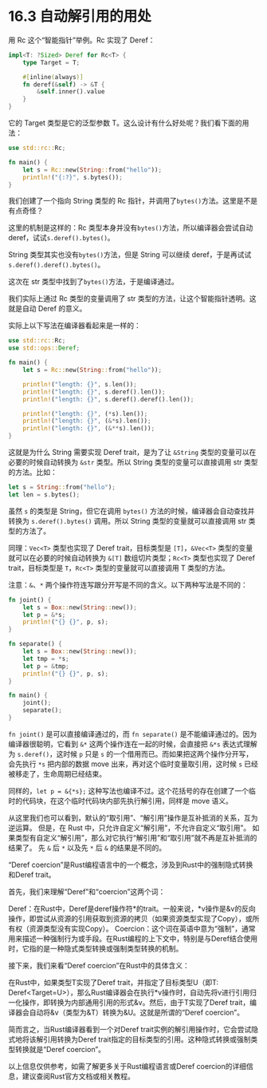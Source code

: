 # 16.3 自动解引用的用处

用 Rc 这个“智能指针”举例。Rc 实现了 Deref：

```rust
impl<T: ?Sized> Deref for Rc<T> {
    type Target = T;

    #[inline(always)]
    fn deref(&self) -> &T {
        &self.inner().value
    }
}
```

它的 Target 类型是它的泛型参数 T。这么设计有什么好处呢？我们看下面的用法：

```rust
use std::rc::Rc;

fn main() {
    let s = Rc::new(String::from("hello"));
    println!("{:?}", s.bytes());
}
```

我们创建了一个指向 String 类型的 Rc 指针，并调用了`bytes()`方法。这里是不是有点奇怪？

这里的机制是这样的：Rc 类型本身并没有`bytes()`方法，所以编译器会尝试自动 deref，试试`s.deref().bytes()`。

String 类型其实也没有`bytes()`方法，但是 String 可以继续 deref，于是再试试`s.deref().deref().bytes()`。

这次在 str 类型中找到了`bytes()`方法，于是编译通过。

我们实际上通过 Rc 类型的变量调用了 str 类型的方法，让这个智能指针透明。这就是自动 Deref 的意义。

实际上以下写法在编译器看起来是一样的：

```rust
use std::rc::Rc;
use std::ops::Deref;

fn main() {
    let s = Rc::new(String::from("hello"));

    println!("length: {}", s.len());
    println!("length: {}", s.deref().len());
    println!("length: {}", s.deref().deref().len());

    println!("length: {}", (*s).len());
    println!("length: {}", (&*s).len());
    println!("length: {}", (&**s).len());
}
```

这就是为什么 String 需要实现 Deref trait，是为了让 `&String` 类型的变量可以在必要的时候自动转换为 `&str` 类型。所以 String 类型的变量可以直接调用 str 类型的方法。比如：

```rust
let s = String::from("hello");
let len = s.bytes();
```

虽然 `s` 的类型是 String，但它在调用 `bytes()` 方法的时候，编译器会自动查找并转换为 `s.deref().bytes()` 调用。所以 String 类型的变量就可以直接调用 str 类型的方法了。

同理：`Vec<T>` 类型也实现了 Deref trait，目标类型是 `[T]`，`&Vec<T>` 类型的变量就可以在必要的时候自动转换为 `&[T]` 数组切片类型；`Rc<T>` 类型也实现了 Deref trait，目标类型是 `T`，`Rc<T>` 类型的变量就可以直接调用 T 类型的方法。

注意：`&`、`*` 两个操作符连写跟分开写是不同的含义。以下两种写法是不同的：

```rust
fn joint() {
    let s = Box::new(String::new());
    let p = &*s;
    println!("{} {}", p, s);
}

fn separate() {
    let s = Box::new(String::new());
    let tmp = *s;
    let p = &tmp;
    println!("{} {}", p, s);
}

fn main() {
    joint();
    separate();
}
```

`fn joint()` 是可以直接编译通过的，而 `fn separate()` 是不能编译通过的。因为编译器很聪明，它看到 `&*` 这两个操作连在一起的时候，会直接把 `&*s` 表达式理解为 `s.deref()`，这时候 `p` 只是 `s` 的一个借用而已。而如果把这两个操作分开写，会先执行 `*s` 把内部的数据 move 出来，再对这个临时变量取引用，这时候 `s` 已经被移走了，生命周期已经结束。

同样的，`let p = &{*s};` 这种写法也编译不过。这个花括号的存在创建了一个临时的代码块，在这个临时代码块内部先执行解引用，同样是 move 语义。

从这里我们也可以看到，默认的“取引用”、“解引用”操作是互补抵消的关系，互为逆运算。
但是，在 Rust 中，只允许自定义“解引用”，不允许自定义“取引用”。
如果类型有自定义“解引用”，那么对它执行“解引用”和“取引用”就不再是互补抵消的结果了。
先 `&` 后 `*` 以及先 `*` 后 `&` 的结果是不同的。




“Deref coercion”是Rust编程语言中的一个概念，涉及到Rust中的强制隐式转换和Deref trait。

首先，我们来理解“Deref”和“coercion”这两个词：

Deref：在Rust中，Deref是deref操作符*的trait。一般来说，*v操作是&v的反向操作，即尝试从资源的引用获取到资源的拷贝（如果资源类型实现了Copy），或所有权（资源类型没有实现Copy）。
Coercion：这个词在英语中意为“强制”，通常用来描述一种强制行为或手段。在Rust编程的上下文中，特别是与Deref结合使用时，它指的是一种隐式类型转换或强制类型转换的机制。

接下来，我们来看“Deref coercion”在Rust中的具体含义：

在Rust中，如果类型T实现了Deref trait，并指定了目标类型U（即T: Deref<Target=U>），那么Rust编译器会在执行*v操作时，自动先将v进行引用归一化操作，即转换为内部通用引用的形式&v。然后，由于T实现了Deref trait，编译器会自动将&v（类型为&T）转换为&U。这就是所谓的“Deref coercion”。

简而言之，当Rust编译器看到一个对Deref trait实例的解引用操作时，它会尝试隐式地将该解引用转换为Deref trait指定的目标类型的引用。这种隐式转换或强制类型转换就是“Deref coercion”。

以上信息仅供参考，如需了解更多关于Rust编程语言或Deref coercion的详细信息，建议查阅Rust官方文档或相关教程。
